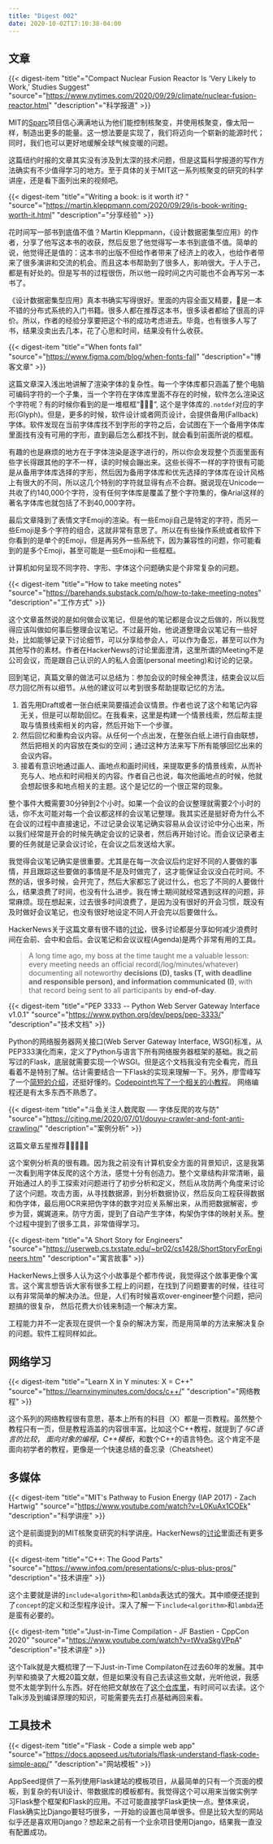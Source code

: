 ```yaml
---
title: "Digest 002"
date: 2020-10-02T17:10:38-04:00
---
```


## 文章

{{< digest-item "title"="Compact Nuclear Fusion Reactor Is ‘Very Likely to Work,’ Studies Suggest" "source"="https://www.nytimes.com/2020/09/29/climate/nuclear-fusion-reactor.html" "description"="科学报道" >}}

MIT的[Sparc](https://www.psfc.mit.edu/sparc)项目信心满满地认为他们能控制核聚变，并使用核聚变，像太阳一样，制造出更多的能量。这一想法要是实现了，我们将迈向一个崭新的能源时代；同时，我们也可以更好地缓解全球气候变暖的问题。

这篇纽约时报的文章其实没有涉及到太深的技术问题，但是这篇科学报道的写作方法确实有不少值得学习的地方。至于具体的关于MIT这一系列核聚变的研究的科学讲座，还是看下面列出来的视频吧。

{{< digest-item "title"="Writing a book: is it worth it? " "source"="https://martin.kleppmann.com/2020/09/29/is-book-writing-worth-it.html" "description"="分享经验" >}}

花时间写一部书到底值不值？Martin Kleppmann，《设计数据密集型应用》的作者，分享了他写这本书的收获，然后反思了他觉得写一本书到底值不值。简单的说，他觉得还是值的：这本书的出版不但给作者带来了经济上的收入，也给作者带来了很多演讲和交流的机会。而且这本书帮助到了很多人，影响很大。于人于己，都是有好处的。但是写书的过程很伤，所以他一段时间之内可能也不会再写另一本书了。

《设计数据密集型应用》真本书确实写得很好。里面的内容全面又精要，是一本不错的分布式系统的入门书籍。很多人都在推荐这本书，很多读者都给了很高的评价。所以，作者的经验分享要把这个书的成功考虑进去。毕竟，也有很多人写了书，结果没卖出去几本，花了心思和时间，结果没有什么收获。

{{< digest-item "title"="When fonts fall" "source"="https://www.figma.com/blog/when-fonts-fall" "description"="博客文章" >}}

这篇文章深入浅出地讲解了渲染字体的复杂性。每一个字体库都只涵盖了整个电脑可编码字符的一个子集，当一个字符在字体库里面不存在的时候，软件怎么渲染这个字符呢？有的时候你看到的是一堆框框“”, 这个是字体库的`.notdef`对应的字形(Glyph)。但是，更多的时候，软件设计或者网页设计，会提供备用(Fallback)字体。软件发现在当前字体库找不到字形的字符之后，会试图在下一个备用字体库里面找有没有可用的字形，直到最后怎么都找不到，就会看到前面所说的框框。

有趣的也是麻烦的地方在于字体渲染是逐字进行的，所以你会发现整个页面里面有些字长得跟其他的字不一样，读的时候会蹦出来。这些长得不一样的字符很有可能是从备用字体库选择的字形，然后因为备用字体库和优先选择的字体库在设计风格上有很大的不同，所以这几个特别的字符就显得有点不合群。据说现在Unicode一共收了约140,000个字符，没有任何字体库是覆盖了整个字符集的，像Arial这样的著名字体库也就包括了不到40,000字符。

最后文章降到了表情文字Emoji的渲染。有一些Emoji自己是特定的字符，而另一些Emoji是多个字符的组合，这就非常有意思了。所以在有些操作系统或者软件下你看到的是单个的Emoji，但是再另外一些系统下，因为兼容性的问题，你可能看到的是多个Emoji，甚至可能是一些Emoji和一些框框。

计算机如何呈现不同字符、字形、字体这个问题确实是个非常复杂的问题。

{{< digest-item "title"="How to take meeting notes" "source"="https://barehands.substack.com/p/how-to-take-meeting-notes" "description"="工作方式" >}}

这个文章虽然说的是如何做会议笔记，但是他的笔记都是会议之后做的，所以我觉得应该叫做如何事后整理会议笔记。不过最开始，他说道整理会议笔记有一些好处，比如能够记录下讨论细节，可以分享给参会人，可以作为备忘，甚至可以作为其他写作的素材。作者在HackerNews的讨论里面澄清，这里所谓的Meeting不是公司会议，而是跟自己认识的人的私人会面(personal meeting)和讨论的记录。

回到笔记，真篇文章的做法可以总结为：参加会议的时候全神贯注，结束会议以后尽力回忆所有以细节。从他的建议可以考到很多帮助提取记忆的方法。
1. 首先用Draft或者一张白纸来简要描述会议情景。作者也说了这个和笔记内容无关，但是可以帮助回忆。在我看来，这里是构建一个情景线索，然后帮主提取与情景线索相关的内容，然后开始下一个步骤。
2. 然后回忆和重构会议内容。从任何一个点出发，在整张白纸上进行自由联想，然后把相关的内容放在类似的空间；通过这种方法来写下所有能够回忆出来的会议内容。
3. 接着有意识地通过画人、画地点和画时间线，来提取更多的情景线索，从而补充与人、地点和时间相关的内容。作者自己也说，每次他画地点的时候，他就会想起很多和地点相关的主题。这个是记忆的一个很正常的现象。

整个事件大概需要30分钟到2个小时。如果一个会议的会议整理就需要2个小时的话，你不太可能对每一个会议都这样的会议笔记整理。我其实还是挺好奇为什么不在会议的过程中直接速记，不过记录会议笔记确实容易从会议讨论中分心出来，所以我们经常是开会的时候先确定会议的记录者，然后再开始讨论。而会议记录者主要的任务就是记录会议讨论，在会议之后发送给大家。

我觉得会议笔记确实是很重要。尤其是在每一次会议后约定好不同的人要做的事情，并且跟踪这些要做的事情是不是及时做完了，这才能保证会议没白花时间。不然的话，很多时候，会开完了，然后大家都忘了说过什么，也忘了不同的人要做什么，结果浪费了时间，也没有什么进步。我在博士期间就经常遇到这样的问题，非常麻烦。现在想起来，过去很多时间浪费了，是因为没有很好的开会习惯，既没有及时做好会议笔记，也没有很好地设定不同人开会完以后要做什么。

HackerNews关于这篇文章有很不错的[讨论](https://news.ycombinator.com/item?id=24547098&utm_term=comment)，很多讨论都是分享如何减少浪费时间在会前、会中和会后。会议笔记和会议议程(Agenda)是两个非常有用的工具。

> A long time ago, my boss at the time taught me a valuable lesson: every meeting needs an official record(/log/minutes/whatever) documenting all noteworthy **decisions (D), tasks (T, with deadline and responsible person), and information communicated (I)**, with that record being sent to all participants by **end-of-day**.

{{< digest-item "title"="PEP 3333 -- Python Web Server Gateway Interface v1.0.1" "source"="https://www.python.org/dev/peps/pep-3333/" "description"="技术文档" >}}

Python的网络服务器网关接口(Web Server Gateway Interface, WSGI)标准，从PEP333演化而来，定义了Python与语言下所有网络服务器框架的基础。我之前写过的Flask，底层就需要实现一个WSGI。但是这个文档我没有完全看完，而且看着不是特别了解。估计需要结合一下Flask的实现来理解一下。另外，廖雪峰写了一个[简短的介绍](https://www.liaoxuefeng.com/wiki/1016959663602400/1017805733037760)，还挺好懂的。[Codepoint也写了一个相关的小教程](http://wsgi.tutorial.codepoint.net/intro#)。 网络编程还是有太多东西不熟悉了。

{{< digest-item "title"="斗鱼关注人数爬取 ── 字体反爬的攻与防" "source"="https://cjting.me/2020/07/01/douyu-crawler-and-font-anti-crawling/" "description"="案例分析" >}}

这篇文章五星推荐🌟🌟🌟🌟🌟

这个案例分析真的很有趣。因为我之前没有计算机安全方面的背景知识，这是我第一次看到用字体反爬的这个方法，感觉十分有创造力。整个文章结构非常清晰，最开始通过人的手工探索对问题进行了初步分析和定义，然后从攻防两个角度来讨论了这个问题。攻击方面，从寻找数据源，到分析数据协议，然后反向工程获得数据和伪字体，最后用OCR来把伪字体的数字对应关系解出来，从而把数据解密，步步为营，娓娓道来。防守方面，提到了自动产生字体，构架伪字体的映射关系。整个过程中提到了很多工具，非常值得学习。

{{< digest-item "title"="A Short Story for Engineers" "source"="https://userweb.cs.txstate.edu/~br02/cs1428/ShortStoryForEngineers.htm" "description"="寓言故事" >}}

HackerNews上很多人认为这个小故事是个都市传说，我觉得这个故事更像个寓言。这个寓言想告诉大家有很多工程上的问题，在找到了问题要害的时候，往往可以有非常简单的解决办法。但是，人们有时候喜欢over-engineer整个问题，把问题搞的很复杂， 然后花费大价钱来制造一个解决方案。

工程能力并不一定表现在提供一个复杂的解决方案，而是用简单的方法来解决复杂的问题。软件工程同样如此。

## 网络学习

{{< digest-item "title"="Learn X in Y minutes: X = C++" "source"="https://learnxinyminutes.com/docs/c++/" "description"="网络教程" >}}

这个系列的网络教程很有意思，基本上所有的科目（X）都是一页教程。虽然整个教程只有一页，但是教程涵盖的内容很丰富。比如这个C++教程，就提到了*与C语言的比较*， *面向对象的编程*，*C++模板*，和数个C++的语言特色。这个肯定不是面向初学者的教程，更像是一个快速总结的备忘录（Cheatsheet）

## 多媒体

{{< digest-item "title"="MIT's Pathway to Fusion Energy (IAP 2017) - Zach Hartwig" "source"="https://www.youtube.com/watch?v=L0KuAx1COEk" "description"="科学讲座" >}}

这个是前面提到的MIT核聚变研究的科学讲座。HackerNews的[讨论](https://yahnd.com/theater/r/youtube/L0KuAx1COEk/)里面还有更多的资料。

{{< digest-item "title"="C++: The Good Parts" "source"="https://www.infoq.com/presentations/c-plus-plus-pros/" "description"="技术讲座" >}}

这个主要就是讲的`include<algorithm>`和`lambda`表达式的强大。其中顺便还提到了`concept`的定义和泛型程序设计。深入了解一下`include<algorithm>`和`lambda`还是蛮有必要的。

{{< digest-item "title"="Just-in-Time Compilation - JF Bastien - CppCon 2020" "source"="https://www.youtube.com/watch?v=tWvaSkgVPpA" "description"="技术讲座" >}}

这个Talk就是大概梳理了一下Just-in-Time Compilaton在过去60年的发展。其中列举和摘录了大概20篇文献，但是如果没有自己去读这些文献，光听他说，我感觉不太能学到什么东西。好在他把文献放在了[这个仓库里](https://github.com/jfbastien/jit-talk)，有时间可以去读。这个Talk涉及到编译原理的知识，可能需要先去打点基础再回来看。

## 工具技术

{{< digest-item "title"="Flask - Code a simple web app" "source"="https://docs.appseed.us/tutorials/flask-understand-flask-code-simple-app/" "description"="网站模板" >}}

AppSeed提供了一系列使用Flask建站的模板项目，从最简单的只有一个页面的模板，到复杂的有UI设计、带数据库的模板都有。我觉得这个可以用来当做实例学习Flask整个框架和Flask的应用。不过可能直接学Flask更快一点。整体来说，Flask确实比Django要轻巧很多，一开始的设置也简单很多。但是比较大型的网站似乎还是喜欢用Django？想起来之前有一个业余项目使用Django，结果我一直没有配置成功。
